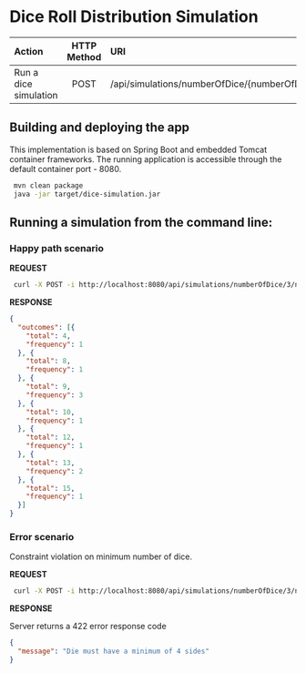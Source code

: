 # Dice Roll Distribution Simulation

| Action                     | HTTP Method   | URI                                                                                                                          |
|:---------------------------|:-------------:|:-----------------------------------------------------------------------------------------------------------------------------|
| Run a dice simulation      |  POST         | /api/simulations/numberOfDice/{numberOfDice}/numberOfSidesPerDie/{numberOfSidesPerDie}/numberOfDiceRolls/{numberOfDiceRolls} |              |


## Building and deploying the app

This implementation is based on Spring Boot and embedded Tomcat container frameworks.
The running application is accessible through the default container port - 8080.


```bash
 mvn clean package
 java -jar target/dice-simulation.jar
```

## Running a simulation from the command line:

### Happy path scenario

__REQUEST__

```bash
 curl -X POST -i http://localhost:8080/api/simulations/numberOfDice/3/numberOfSidesPerDie/6/numberOfDiceRolls/10
```

__RESPONSE__

```json
{
  "outcomes": [{
    "total": 4,
    "frequency": 1
  }, {
    "total": 8,
    "frequency": 1
  }, {
    "total": 9,
    "frequency": 3
  }, {
    "total": 10,
    "frequency": 1
  }, {
    "total": 12,
    "frequency": 1
  }, {
    "total": 13,
    "frequency": 2
  }, {
    "total": 15,
    "frequency": 1
  }]
}
```

### Error scenario

Constraint violation on minimum number of dice.

__REQUEST__

```bash
 curl -X POST -i http://localhost:8080/api/simulations/numberOfDice/3/numberOfSidesPerDie/3/numberOfDiceRolls/10
```

__RESPONSE__

Server returns a 422 error response code

```json
{
  "message": "Die must have a minimum of 4 sides"
}
```
